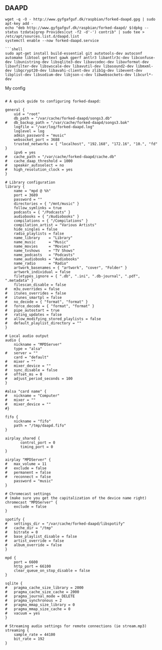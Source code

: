 ## DAAPD 

```shell
wget -q -O - http://www.gyfgafguf.dk/raspbian/forked-daapd.gpg | sudo apt-key add -
echo "deb http://www.gyfgafguf.dk/raspbian/forked-daapd/ $(dpkg --status tzdata|grep Provides|cut -f2 -d'-') contrib" | sudo tee > /etc/apt/sources.list.d/daapd.list
systemctl enable --now forked-daapd.service

```shell
sudo apt-get install build-essential git autotools-dev autoconf automake libtool gettext gawk gperf antlr3 libantlr3c-dev libconfuse-dev libunistring-dev libsqlite3-dev libavcodec-dev libavformat-dev libavfilter-dev libswscale-dev libavutil-dev libasound2-dev libmxml-dev libgcrypt20-dev libavahi-client-dev zlib1g-dev libevent-dev libplist-dev libsodium-dev libjson-c-dev libwebsockets-dev libcurl*-dev
```

My config
```text

# A quick guide to configuring forked-daapd:

general {
	uid = "root"
	db_path = "/var/cache/forked-daapd/songs3.db"
#	db_backup_path = "/var/cache/forked-daapd/songs3.bak"
	logfile = "/var/log/forked-daapd.log"
	loglevel = log
	admin_password = "music"
	websocket_port = 3688
	trusted_networks = { "localhost", "192.168", "172.16", "10.", "fd" }
	ipv6 = yes
#	cache_path = "/var/cache/forked-daapd/cache.db"
#	cache_daap_threshold = 1000
#	speaker_autoselect = no
#	high_resolution_clock = yes
}

# Library configuration
library {
	name = "mpd @ %h"
	port = 3689
	password = ""
	directories = { "/mnt/music" }
	follow_symlinks = true
	podcasts = { "/Podcasts" }
	audiobooks = { "/Audiobooks" }
	compilations = { "/Compilations" }
	compilation_artist = "Various Artists"
	hide_singles = false
	radio_playlists = false
	name_library    = "Library"
	name_music      = "Music"
	name_movies     = "Movies"
	name_tvshows    = "TV Shows"
	name_podcasts   = "Podcasts"
	name_audiobooks = "Audiobooks"
	name_radio      = "Radio"
	artwork_basenames = { "artwork", "cover", "Folder" }
	artwork_individual = false
	filetypes_ignore = { ".db", ".ini", ".db-journal", ".pdf", ".metadata" }
	filescan_disable = false
#	m3u_overrides = false
#	itunes_overrides = false
#	itunes_smartpl = false
#	no_decode = { "format", "format" }
#	force_decode = { "format", "format" }
#	pipe_autostart = true
#	rating_updates = false
#	allow_modifying_stored_playlists = false
#	default_playlist_directory = ""
}

# Local audio output
audio {
	nickname = "MPDServer"
	type = "alsa"
#	server = ""
	card = "default"
#	mixer = ""
#	mixer_device = ""
#	sync_disable = false
#	offset_ms = 0
#	adjust_period_seconds = 100
}

#alsa "card name" {
#	nickname = "Computer"
#	mixer = ""
#	mixer_device = ""
#}

fifo {
	nickname = "fifo"
	path = "/tmp/daapd.fifo"
}

airplay_shared {
       control_port = 0
       timing_port = 0
}

airplay "MPDServer" {
#	max_volume = 11
#	exclude = false
#	permanent = false
#	reconnect = false
	password = "music"
}

# Chromecast settings
# (make sure you get the capitalization of the device name right)
chromecast "MPDServer" {
	exclude = false
}

spotify {
#	settings_dir = "/var/cache/forked-daapd/libspotify"
#	cache_dir = "/tmp"
#	bitrate = 0
#	base_playlist_disable = false
#	artist_override = false
#	album_override = false
}

mpd {
	port = 6600
	http_port = 66100
	clear_queue_on_stop_disable = false
}

sqlite {
#	pragma_cache_size_library = 2000
#	pragma_cache_size_cache = 2000
#	pragma_journal_mode = DELETE
#	pragma_synchronous = 2
#	pragma_mmap_size_library = 0
#	pragma_mmap_size_cache = 0
#	vacuum = yes
}

# Streaming audio settings for remote connections (ie stream.mp3)
streaming {
	sample_rate = 44100
	bit_rate = 192
}

```
